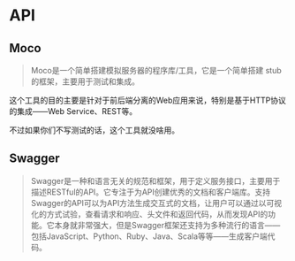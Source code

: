 API
===

Moco
---

> Moco是一个简单搭建模拟服务器的程序库/工具，它是一个简单搭建 stub 的框架，主要用于测试和集成。

这个工具的目的主要是针对于前后端分离的Web应用来说，特别是基于HTTP协议的集成——Web Service、REST等。

不过如果你们不写测试的话，这个工具就没啥用。

Swagger
---

> Swagger是一种和语言无关的规范和框架，用于定义服务接口，主要用于描述RESTful的API。它专注于为API创建优秀的文档和客户端库。支持Swagger的API可以为API方法生成交互式的文档，让用户可以通过以可视化的方式试验，查看请求和响应、头文件和返回代码，从而发现API的功能。它本身就非常强大，但是Swagger框架还支持为多种流行的语言——包括JavaScript、Python、Ruby、Java、Scala等等——生成客户端代码。